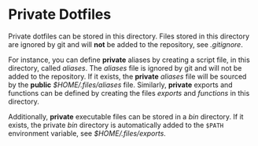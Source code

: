 Private Dotfiles
================

Private dotfiles can be stored in this directory. Files stored in this directory are ignored by git
and will **not** be added to the repository, see _.gitignore_.

For instance, you can define **private** aliases by creating a script file, in this directory,
called _aliases_. The _aliases_ file is ignored by git and will not be added to the repository. If
it exists, the **private** _aliases_ file will be sourced by the **public** _$HOME/.files/aliases_
file. Similarly, **private** exports and functions can be defined by creating the files _exports_
and _functions_ in this directory.

Additionally, **private** executable files can be stored in a _bin_ directory. If it exists, the
private _bin_ directory is automatically added to the `$PATH` environment variable, see
_$HOME/.files/exports_.